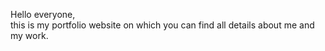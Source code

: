 Hello everyone,<br>
this is my portfolio website on which you can find all details about me and my work.
